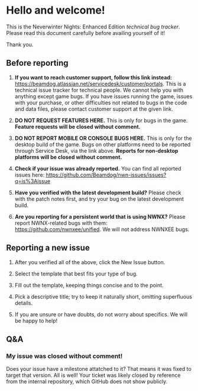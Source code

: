 # Hello and welcome!

This is the Neverwinter Nights: Enhanced Edition _technical bug tracker_. Please read this document carefully before availing yourself of it!

Thank you.

## Before reporting

1. **If you want to reach customer support, follow this link instead:** https://beamdog.atlassian.net/servicedesk/customer/portals. This is a technical issue tracker for technical people. We cannot help you with anything except game bugs. If you have issues running the game, issues with your purchase, or other difficulties not related to bugs in the code and data files, please contact customer support at the given link.

2. **DO NOT REQUEST FEATURES HERE.** This is only for bugs in the game. **Feature requests will be closed without comment.**

3. **DO NOT REPORT MOBILE OR CONSOLE BUGS HERE.** This is only for the desktop build of the game. Bugs on other platforms need to be reported through Service Desk, via the link above. **Reports for non-desktop platforms will be closed without comment.**

4. **Check if your issue was already reported.** You can find all reported issues here: https://github.com/Beamdog/nwn-issues/issues?q=is%3Aissue

5. **Have you verified with the latest development build?** Please check with the patch notes first, and try your bug on the latest development build.

6. **Are you reporting for a persistent world that is using NWNX?** Please report NWNX-related bugs with them: https://github.com/nwnxee/unified. We will not address NWNXEE bugs.

## Reporting a new issue

1. After you verified all of the above, click the New Issue button.

2. Select the template that best fits your type of bug.

3. Fill out the template, keeping things concise and to the point.

4. Pick a descriptive title; try to keep it naturally short, omitting superfluous details.

5. If you are unsure or have doubts, do not worry about specifics. We will be happy to help!

## Q&A

### My issue was closed without comment!

Does your issue have a milestone attatched to it? That means it was fixed to target that version. All is well! Your ticket was likely closed by reference from the internal repository, which GitHub does not show publicly.
